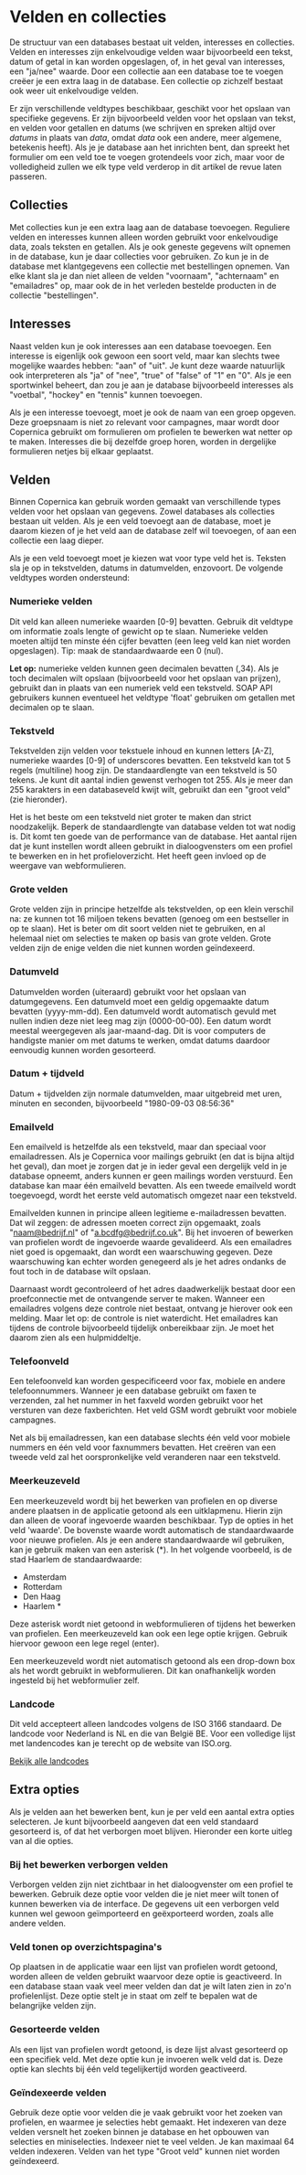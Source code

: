 # Velden en collecties

De structuur van een databases bestaat uit velden, interesses en collecties.
Velden en interesses zijn enkelvoudige velden waar bijvoorbeeld een tekst,
datum of getal in kan worden opgeslagen, of, in het geval van interesses, een 
"ja/nee" waarde. Door een collectie aan een database toe te voegen creëer je 
een extra laag in de database. Een collectie op zichzelf bestaat ook weer uit 
enkelvoudige velden.

Er zijn verschillende veldtypes beschikbaar, geschikt voor het opslaan van 
specifieke gegevens. Er zijn bijvoorbeeld velden voor het opslaan van 
tekst, en velden voor getallen en datums (we schrijven en spreken altijd over *datums* in 
plaats van *data*, omdat *data* ook een andere, meer algemene, betekenis heeft).
Als je je database aan het inrichten bent, dan spreekt het formulier om een
veld toe te voegen grotendeels voor zich, maar voor de volledigheid zullen we 
elk type veld verderop in dit artikel de revue laten passeren.

## Collecties

Met collecties kun je een extra laag aan de database toevoegen. Reguliere
velden en interesses kunnen alleen worden gebruikt voor enkelvoudige data,
zoals teksten en getallen. Als je ook geneste gegevens wilt opnemen in de
database, kun je daar collecties voor gebruiken. Zo kun je in de database met 
klantgegevens een collectie met bestellingen opnemen. Van elke klant sla je 
dan niet alleen de velden "voornaam", "achternaam" en "emailadres" op, maar 
ook de in het verleden bestelde producten in de collectie "bestellingen".

## Interesses

Naast velden kun je ook interesses aan een database toevoegen. Een interesse
is eigenlijk ook gewoon een soort veld, maar kan slechts twee mogelijke waardes
hebben: "aan" of "uit". Je kunt deze waarde natuurlijk ook interpreteren als 
"ja" of "nee", "true" of "false" of "1" en "0". Als je een sportwinkel beheert,
dan zou je aan je database bijvoorbeeld interesses als "voetbal", "hockey" en
"tennis" kunnen toevoegen.

Als je een interesse toevoegt, moet je ook de naam van een groep opgeven. Deze
groepsnaam is niet zo relevant voor campagnes, maar wordt door Copernica 
gebruikt om formulieren om profielen te bewerken wat netter op te maken. 
Interesses die bij dezelfde groep horen, worden in dergelijke formulieren
netjes bij elkaar geplaatst. 

## Velden

Binnen Copernica kan gebruik worden gemaakt van verschillende types
velden voor het opslaan van gegevens. Zowel databases als collecties bestaan
uit velden. Als je een veld toevoegt aan de database, moet je daarom kiezen
of je het veld aan de database zelf wil toevoegen, of aan een collectie
een laag dieper.

Als je een veld toevoegt moet je kiezen wat voor type veld het is. Teksten
sla je op in tekstvelden, datums in datumvelden, enzovoort. De volgende 
veldtypes worden ondersteund:

### Numerieke velden

Dit veld kan alleen numerieke waarden [0-9] bevatten. Gebruik dit
veldtype om informatie zoals lengte of gewicht op te slaan. Numerieke
velden moeten altijd ten minste één cijfer bevatten (een leeg veld kan
niet worden opgeslagen). Tip: maak de standaardwaarde een 0 (nul).

**Let op:** numerieke velden kunnen geen decimalen bevatten (,34). Als je
toch decimalen wilt opslaan (bijvoorbeeld voor het opslaan van prijzen),
gebruikt dan in plaats van een numeriek veld een tekstveld. SOAP API
gebruikers kunnen eventueel het veldtype 'float' gebruiken om getallen
met decimalen op te slaan.

### Tekstveld

Tekstvelden zijn velden voor tekstuele inhoud en kunnen letters [A-Z], 
numerieke waardes [0-9] of underscores bevatten. Een tekstveld kan
tot 5 regels (multiline) hoog zijn. De standaardlengte van een tekstveld
is 50 tekens. Je kunt dit aantal indien gewenst verhogen tot 255. Als je
meer dan 255 karakters in een databaseveld kwijt wilt, gebruikt dan een
"groot veld" (zie hieronder).

Het is het beste om een tekstveld niet groter te maken dan strict noodzakelijk.
Beperk de standaardlengte van database velden tot wat nodig is. Dit
komt ten goede van de performance van de database. Het aantal rijen dat je kunt 
instellen wordt alleen gebruikt in dialoogvensters om een profiel te bewerken 
en in het profieloverzicht. Het heeft geen invloed op de weergave van 
webformulieren.


### Grote velden

Grote velden zijn in principe hetzelfde als tekstvelden, op een klein verschil 
na: ze kunnen tot 16 miljoen tekens bevatten (genoeg om een bestseller in op 
te slaan). Het is beter om dit soort velden niet te gebruiken, en al helemaal
niet om selecties te maken op basis van grote velden. Grote velden zijn de 
enige velden die niet kunnen worden geïndexeerd.


### Datumveld

Datumvelden worden (uiteraard) gebruikt voor het opslaan van
datumgegevens. Een datumveld moet een geldig opgemaakte datum bevatten
(yyyy-mm-dd). Een datumveld wordt automatisch gevuld met nullen indien
deze niet leeg mag zijn (0000-00-00). Een datum wordt meestal weergegeven als
jaar-maand-dag. Dit is voor computers de handigste manier om met datums te 
werken, omdat datums daardoor eenvoudig kunnen worden gesorteerd.

### Datum + tijdveld

Datum + tijdvelden zijn normale datumvelden, maar uitgebreid met uren,
minuten en seconden, bijvoorbeeld "1980-09-03 08:56:36"

### Emailveld

Een emailveld is hetzelfde als een tekstveld, maar dan speciaal voor 
emailadressen. Als je Copernica voor mailings gebruikt (en dat is bijna altijd
het geval), dan moet je zorgen dat je in ieder geval een dergelijk veld in je
database opneemt, anders kunnen er geen mailings worden verstuurd.
Een database kan maar één emailveld bevatten. Als een tweede emailveld wordt
toegevoegd, wordt het eerste veld automatisch omgezet naar een tekstveld.

Emailvelden kunnen in principe alleen legitieme e-mailadressen bevatten. Dat 
wil zeggen: de adressen moeten correct zijn opgemaakt, zoals "naam@bedrijf.nl"
of "a.bcdfg@bedrijf.co.uk". Bij het invoeren of bewerken van profielen wordt de
ingevoerde waarde gevalideerd. Als een emailadres niet goed is opgemaakt, dan
wordt een waarschuwing gegeven. Deze waarschuwing kan echter worden genegeerd
als je het adres ondanks de fout toch in de database wilt opslaan. 

Daarnaast wordt gecontroleerd of het adres daadwerkelijk bestaat door een
proefconnectie met de ontvangende server te maken. Wanneer een emailadres 
volgens deze controle niet bestaat, ontvang je hierover ook een melding. Maar 
let op: de controle is niet waterdicht. Het emailadres kan tijdens de controle
bijvoorbeeld tijdelijk onbereikbaar zijn. Je moet het daarom zien als
een hulpmiddeltje.

### Telefoonveld

Een telefoonveld kan worden gespecificeerd voor fax, mobiele en andere
telefoonnummers. Wanneer je een database gebruikt om faxen te verzenden, zal
het nummer in het faxveld worden gebruikt voor het versturen van deze
faxberichten. Het veld GSM wordt gebruikt voor mobiele campagnes. 

Net als bij emailadressen, kan een database slechts één veld voor mobiele
nummers en één veld voor faxnummers bevatten. Het creëren van een tweede
veld zal het oorspronkelijke veld veranderen naar een tekstveld.

### Meerkeuzeveld

Een meerkeuzeveld wordt bij het bewerken van profielen en op diverse
andere plaatsen in de applicatie getoond als een uitklapmenu. Hierin
zijn dan alleen de vooraf ingevoerde waarden beschikbaar. Typ de opties
in het veld 'waarde'. De bovenste waarde wordt automatisch de
standaardwaarde voor nieuwe profielen. Als je een andere standaardwaarde
wil gebruiken, kan je gebruik maken van een asterisk (\*). In het
volgende voorbeeld, is de stad Haarlem de standaardwaarde:

-   Amsterdam
-   Rotterdam
-   Den Haag
-   Haarlem \*

Deze asterisk wordt niet getoond in webformulieren of tijdens het
bewerken van profielen. Een meerkeuzeveld kan ook een lege optie krijgen. 
Gebruik hiervoor gewoon een lege regel (enter).

Een meerkeuzeveld wordt niet automatisch getoond als een drop-down box als 
het wordt gebruikt in webformulieren. Dit kan onafhankelijk worden ingesteld 
bij het webformulier zelf.

### Landcode

Dit veld accepteert alleen landcodes volgens de ISO 3166 standaard. De
landcode voor Nederland is NL en die van België BE. Voor een volledige
lijst met landencodes kan je terecht op de website van ISO.org.

[Bekijk alle
landcodes](http://www.iso.org/iso/country_codes/iso_3166_code_lists/country_names_and_code_elements.htm)


## Extra opties

Als je velden aan het bewerken bent, kun je per veld een aantal extra opties
selecteren. Je kunt bijvoorbeeld aangeven dat een veld standaard gesorteerd is,
of dat het verborgen moet blijven. Hieronder een korte uitleg van al die opties.

### Bij het bewerken verborgen velden

Verborgen velden zijn niet zichtbaar in het dialoogvenster om een profiel
te bewerken. Gebruik deze optie voor velden die je niet meer wilt tonen of 
kunnen bewerken via de interface. De gegevens uit een verborgen veld kunnen 
wel gewoon geïmporteerd en geëxporteerd worden, zoals alle andere velden.

### Veld tonen op overzichtspagina's

Op plaatsen in de applicatie waar een lijst van profielen wordt getoond, worden
alleen de velden gebruikt waarvoor deze optie is geactiveerd. In een database
staan vaak veel meer velden dan dat je wilt laten zien in zo'n profielenlijst.
Deze optie stelt je in staat om zelf te bepalen wat de belangrijke velden zijn.

### Gesorteerde velden

Als een lijst van profielen wordt getoond, is deze lijst alvast gesorteerd
op een specifiek veld. Met deze optie kun je invoeren welk veld dat is. Deze 
optie kan slechts bij één veld tegelijkertijd worden geactiveerd.

### Geïndexeerde velden

Gebruik deze optie voor velden die je vaak gebruikt voor het zoeken van
profielen, en waarmee je selecties hebt gemaakt. Het indexeren van deze velden
versnelt het zoeken binnen je database en het opbouwen van selecties en 
miniselecties. Indexeer niet te veel velden. Je kan maximaal 64 velden indexeren.
Velden van het type "Groot veld" kunnen niet worden geïndexeerd.
